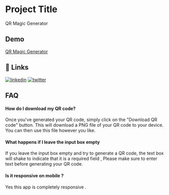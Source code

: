 # Project Title

QR Magic Generator

## Demo

[QR Magic Generator](https://zeeshanmukhtar1.github.io/QR-Magic-Generator/)

## 🔗 Links

[![linkedin](https://img.shields.io/badge/linkedin-0A66C2?style=for-the-badge&logo=linkedin&logoColor=white)](https://www.linkedin.com/in/zeeshanmukhtar1/)
[![twitter](https://img.shields.io/badge/twitter-1DA1F2?style=for-the-badge&logo=twitter&logoColor=white)](https://twitter.com/ZeshanMukhtar01)

## FAQ

#### How do I download my QR code?

Once you've generated your QR code, simply click on the "Download QR code" button. This will download a PNG file of your QR code to your device. You can then use this file however you like.

#### What happens if I leave the input box empty

If you leave the input box empty and try to generate a QR code, the text box will shake to indicate that it is a required field , Please make sure to enter text before generating your QR code.

#### Is it responsive on mobile ?

Yes this app is completely responsive .
